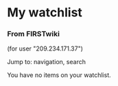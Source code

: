 # My watchlist

### From FIRSTwiki

(for user "209.234.171.37")

Jump to: navigation, search

You have no items on your watchlist.

